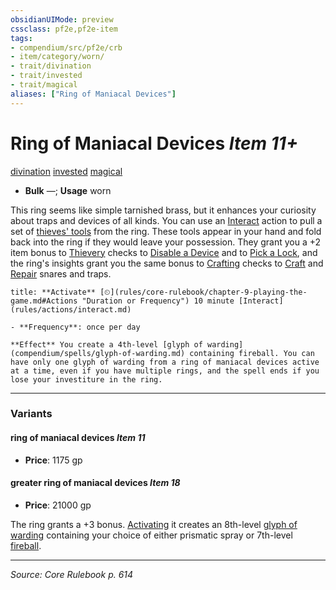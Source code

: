 ```yaml
---
obsidianUIMode: preview
cssclass: pf2e,pf2e-item
tags:
- compendium/src/pf2e/crb
- item/category/worn/
- trait/divination
- trait/invested
- trait/magical
aliases: ["Ring of Maniacal Devices"]
---
```

# Ring of Maniacal Devices *Item 11+*  
[divination](rules/traits/divination.md "Divination School Trait")  [invested](rules/traits/invested.md "Invested Item Trait")  [magical](rules/traits/magical.md "Magical Item Trait")  

- **Bulk** —; **Usage** worn

This ring seems like simple tarnished brass, but it enhances your curiosity about traps and devices of all kinds. You can use an [Interact](rules/actions/interact.md) action to pull a set of [thieves' tools](compendium/equipment/items/thieves-tools.md) from the ring. These tools appear in your hand and fold back into the ring if they would leave your possession. They grant you a +2 item bonus to [Thievery](compendium/skills.md#Thievery) checks to [Disable a Device](rules/actions/disable-a-device.md) and to [Pick a Lock](rules/actions/pick-a-lock.md), and the ring's insights grant you the same bonus to [Crafting](compendium/skills.md#Crafting) checks to [Craft](rules/actions/craft.md) and [Repair](rules/actions/repair.md) snares and traps.

```ad-embed-ability
title: **Activate** [⏲](rules/core-rulebook/chapter-9-playing-the-game.md#Actions "Duration or Frequency") 10 minute [Interact](rules/actions/interact.md)

- **Frequency**: once per day

**Effect** You create a 4th-level [glyph of warding](compendium/spells/glyph-of-warding.md) containing fireball. You can have only one glyph of warding from a ring of maniacal devices active at a time, even if you have multiple rings, and the spell ends if you lose your investiture in the ring.
```

---
### Variants

#### ring of maniacal devices *Item 11*

- **Price**: 1175 gp

#### greater ring of maniacal devices *Item 18*

- **Price**: 21000 gp

The ring grants a +3 bonus. [Activating](rules/actions/activate-an-item.md) it creates an 8th-level [glyph of warding](compendium/spells/glyph-of-warding.md) containing your choice of either prismatic spray or 7th-level [fireball](compendium/spells/fireball.md).

---
*Source: Core Rulebook p. 614*